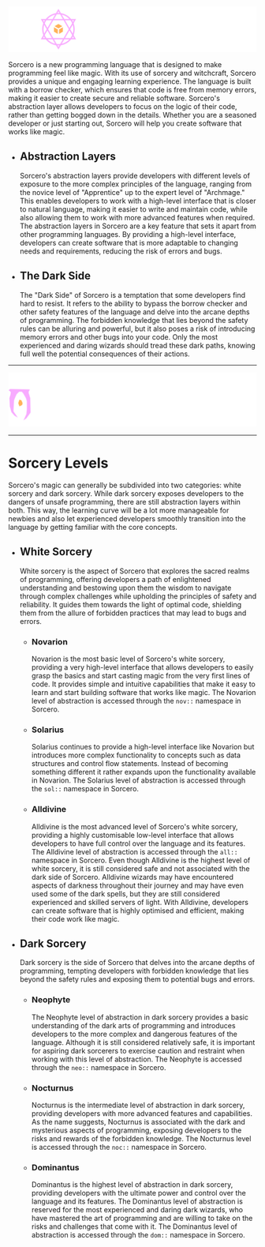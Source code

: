 <img src="./Branding.svg">

Sorcero is a new programming language that is designed to make programming feel like magic. With its use of sorcery and witchcraft, Sorcero provides a unique and engaging learning experience. The language is built with a borrow checker, which ensures that code is free from memory errors, making it easier to create secure and reliable software. Sorcero's abstraction layer allows developers to focus on the logic of their code, rather than getting bogged down in the details. Whether you are a seasoned developer or just starting out, Sorcero will help you create software that works like magic.
  

- ## Abstraction Layers
  Sorcero's abstraction layers provide developers with different levels of exposure to the more complex principles of the language, ranging from the novice level of "Apprentice" up to the expert level of "Archmage." This enables developers to work with a high-level interface that is closer to natural language, making it easier to write and maintain code, while also allowing them to work with more advanced features when required.
  The abstraction layers in Sorcero are a key feature that sets it apart from other programming languages. By providing a high-level interface, developers can create software that is more adaptable to changing needs and requirements, reducing the risk of errors and bugs.

- ## The Dark Side

  The "Dark Side" of Sorcero is a temptation that some developers find hard to resist. It refers to the ability to bypass the borrow checker and other safety features of the language and delve into the arcane depths of programming. The forbidden knowledge that lies beyond the safety rules can be alluring and powerful, but it also poses a risk of introducing memory errors and other bugs into your code. Only the most experienced and daring wizards should tread these dark paths, knowing full well the potential consequences of their actions.
  
---

<img src="./MiniBranding.svg">

---

# Sorcery Levels

Sorcero's magic can generally be subdivided into two categories: white sorcery and dark sorcery. While dark sorcery exposes developers to the dangers of unsafe programming, there are still abstraction layers within both. This way, the learning curve will be a lot more manageable for newbies and also let experienced developers smoothly transition into the language by getting familiar with the core concepts.

- ## White Sorcery

  White sorcery is the aspect of Sorcero that explores the sacred realms of programming, offering developers a path of enlightened understanding and bestowing upon them the wisdom to navigate through complex challenges while upholding the principles of safety and reliability. It guides them towards the light of optimal code, shielding them from the allure of forbidden practices that may lead to bugs and errors.

  - ### Novarion
    Novarion is the most basic level of Sorcero's white sorcery, providing a very high-level interface that allows developers to easily grasp the basics and start casting magic from the very first lines of code. It provides simple and intuitive capabilities that make it easy to learn and start building software that works like magic. The Novarion level of abstraction is accessed through the `nov::` namespace in Sorcero.

  - ### Solarius
    Solarius continues to provide a high-level interface like Novarion but introduces more complex functionality to concepts such as data structures and control flow statements. Instead of becoming something different it rather expands upon the functionality available in Novarion. The Solarius level of abstraction is accessed through the `sol::` namespace in Sorcero.

  - ### Alldivine
    Alldivine is the most advanced level of Sorcero's white sorcery, providing a highly customisable low-level interface that allows developers to have full control over the language and its features. The Alldivine level of abstraction is accessed through the `all::` namespace in Sorcero. Even though Alldivine is the highest level of white sorcery, it is still considered safe and not associated with the dark side of Sorcero. Alldivine wizards may have encountered aspects of darkness throughout their journey and may have even used some of the dark spells, but they are still considered experienced and skilled servers of light. With Alldivine, developers can create software that is highly optimised and efficient, making their code work like magic.

- ## Dark Sorcery
  Dark sorcery is the side of Sorcero that delves into the arcane depths of programming, tempting developers with forbidden knowledge that lies beyond the safety rules and exposing them to potential bugs and errors.

  - ### Neophyte
    The Neophyte level of abstraction in dark sorcery provides a basic understanding of the dark arts of programming and introduces developers to the more complex and dangerous features of the language. Although it is still considered relatively safe, it is important for aspiring dark sorcerers to exercise caution and restraint when working with this level of abstraction. The Neophyte is accessed through the `neo::` namespace in Sorcero.

  - ### Nocturnus
    Nocturnus is the intermediate level of abstraction in dark sorcery, providing developers with more advanced features and capabilities. As the name suggests, Nocturnus is associated with the dark and mysterious aspects of programming, exposing developers to the risks and rewards of the forbidden knowledge. The Nocturnus level is accessed through the `noc::` namespace in Sorcero.

  - ### Dominantus
    Dominantus is the highest level of abstraction in dark sorcery, providing developers with the ultimate power and control over the language and its features. The Dominantus level of abstraction is reserved for the most experienced and daring dark wizards, who have mastered the art of programming and are willing to take on the risks and challenges that come with it. The Dominantus level of abstraction is accessed through the `dom::` namespace in Sorcero.
